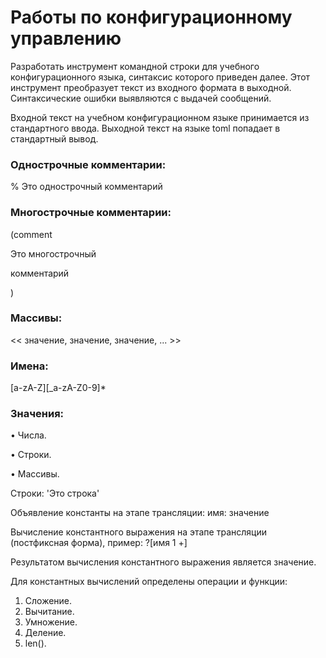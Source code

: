 # Работы по конфигурационному управлению

Разработать инструмент командной строки для учебного конфигурационного языка, синтаксис которого приведен далее. Этот инструмент преобразует текст из входного формата в выходной. Синтаксические ошибки выявляются с выдачей сообщений.

Входной текст на учебном конфигурационном языке принимается из стандартного ввода. Выходной текст на языке toml попадает в стандартный вывод.

### Однострочные комментарии:
% Это однострочный комментарий

### Многострочные комментарии:

(comment

Это многострочный

комментарий

)

### Массивы:
<< значение, значение, значение, ... >>

### Имена:
[a-zA-Z][_a-zA-Z0-9]*

### Значения:

• Числа.

• Строки.

• Массивы.

Строки:
'Это строка'

Объявление константы на этапе трансляции:
имя: значение

Вычисление константного выражения на этапе трансляции (постфиксная
форма), пример:
?[имя 1 +]

Результатом вычисления константного выражения является значение.

Для константных вычислений определены операции и функции:
1. Сложение.
2. Вычитание.
3. Умножение.
4. Деление.
5. len().
